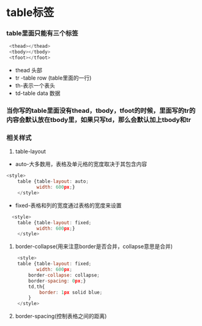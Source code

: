 # table标签
### table里面只能有三个标签
```javascript
 <thead></thead>
 <tbody></tbody>
 <tfoot></tfoot>
```
* thead 头部
* tr -table row (table里面的一行) 
* th-表示一个表头
* td-table data 数据
### 当你写的table里面没有thead，tbody，tfoot的时候，里面写的tr的内容会默认放在tbody里，如果只写td，那么会默认加上tbody和tr
### 相关样式
1. table-layout
* auto-大多数用，表格及单元格的宽度取决于其包含内容
```javascript
<style>
    table {table-layout: auto;
           width: 600px;}
    </style>
```
* fixed-表格和列的宽度通过表格的宽度来设置
```javascript
  <style>
    table {table-layout: fixed;
           width: 600px;}
    </style>
```
1. border-collapse(用来注意border是否合并，collapse意思是合并)
```javascript
    <style>
    table {table-layout: fixed;
           width: 600px;
        border-collapse: collapse;
        border-spacing: 0px;}
        td,th{
            border: 1px solid blue;
        }
    </style>
```

2. border-spacing(控制表格之间的距离)